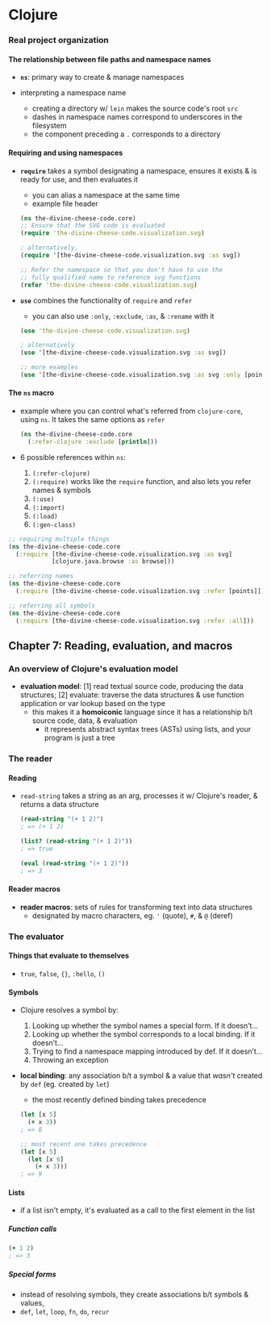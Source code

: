 # Clojure

### Real project organization

#### The relationship between file paths and namespace names

* __`ns`__: primary way to create & manage namespaces

* interpreting a namespace name
  - creating a directory w/ `lein` makes the source code's root `src`
  - dashes in namespace names correspond to underscores in the filesystem
  - the component preceding a `.` corresponds to a directory

#### Requiring and using namespaces

* __`require`__ takes a symbol designating a namespace, ensures it exists & is ready for use, and then evaluates it
  - you can alias a namespace at the same time
  - example file header
  ```clojure
  (ns the-divine-cheese-code.core)
  ;; Ensure that the SVG code is evaluated
  (require 'the-divine-cheese-code.visualization.svg)

  ; alternatively,
  (require '[the-divine-cheese-code.visualization.svg :as svg])

  ;; Refer the namespace so that you don't have to use the
  ;; fully qualified name to reference svg functions
  (refer 'the-divine-cheese-code.visualization.svg)
  ```

* __`use`__ combines the functionality of `require` and `refer`
  - you can also use `:only`, `:exclude`, `:as`, & `:rename` with it
  ```clojure
  (use 'the-divine-cheese-code.visualization.svg)

  ; alternatively
  (use '[the-divine-cheese-code.visualization.svg :as svg])

  ;; more examples
  (use '[the-divine-cheese-code.visualization.svg :as svg :only [points]])
  ```

#### The `ns` macro

* example where you can control what's referred from `clojure-core`, using `ns`. It takes the same options as `refer`
  ```clojure
  (ns the-divine-cheese-code.core
    (:refer-clojure :exclude [println]))
  ```

* 6 possible references within `ns`:
  1. `(:refer-clojure)`
  2. `(:require)` works like the `require` function, and also lets you refer names & symbols
  3. `(:use)`
  4. `(:import)`
  5. `(:load)`
  6. `(:gen-class)`

```clojure
;; requiring multiple things
(ns the-divine-cheese-code.core
  (:require [the-divine-cheese-code.visualization.svg :as svg]
            [clojure.java.browse :as browse]))

;; referring names
(ns the-divine-cheese-code.core
  (:require [the-divine-cheese-code.visualization.svg :refer [points]]))

;; referring all symbols
(ns the-divine-cheese-code.core
  (:require [the-divine-cheese-code.visualization.svg :refer :all]))
```

## Chapter 7: Reading, evaluation, and macros

### An overview of Clojure's evaluation model

* __evaluation model__: [1] read textual source code, producing the data structures; [2] evaluate: traverse the data structures & use function application or var lookup based on the type
  - this makes it a __homoiconic__ language since it has a relationship b/t source code, data, & evaluation
    - it represents abstract syntax trees (ASTs) using lists, and your program is just a tree

### The reader

#### Reading

* `read-string` takes a string as an arg, processes it w/ Clojure's reader, & returns a data structure
  ```clojure
  (read-string "(+ 1 2)")
  ; => (+ 1 2)

  (list? (read-string "(+ 1 2)"))
  ; => true

  (eval (read-string "(+ 1 2)"))
  ; => 3
  ```

#### Reader macros

* __reader macros__: sets of rules for transforming text into data structures
  - designated by macro characters, eg. `'` (quote), `#`, & `@` (deref)

### The evaluator

#### Things that evaluate to themselves

* `true`, `false`, `{}`, `:hello`, `()`

#### Symbols

* Clojure resolves a symbol by:
  1. Looking up whether the symbol names a special form. If it doesn’t...
  2. Looking up whether the symbol corresponds to a local binding. If it doesn’t...
  3. Trying to find a namespace mapping introduced by def. If it doesn’t...
  4. Throwing an exception

* __local binding__: any association b/t a symbol & a value that _wasn't_ created by `def` (eg. created by `let`)
  - the most recently defined binding takes precedence
  ```clojure
  (let [x 5]
    (+ x 3))
  ; => 8

  ;; most recent one takes precedence
  (let [x 5]
    (let [x 6]
      (+ x 3)))
  ; => 9
  ```

#### Lists

* if a list isn't empty, it's evaluated as a call to the first element in the list

##### Function calls

```clojure
(+ 1 2)
; => 3
```

##### Special forms

* instead of resolving symbols, they create associations b/t symbols & values,
* `def`, `let`, `loop`, `fn`, `do`, `recur`
